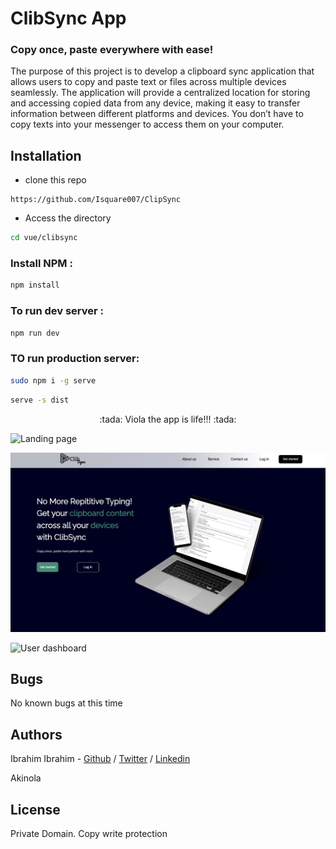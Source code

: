 # ClibSync App
### Copy once, paste everywhere with ease!

 The purpose of this project is to develop a clipboard sync application that allows users to copy and paste text or files across multiple devices seamlessly. The application will provide a centralized location for storing and accessing copied data from any device, making it easy to transfer information between different platforms and devices. You don’t have to copy texts into your messenger to access them on your computer.

 ## Installation
 * clone this repo
 ```
 https://github.com/Isquare007/ClipSync
 ```
 * Access the directory
 ```sh
 cd vue/clibsync
 ```
 ### Install NPM :
 ```sh
 npm install
 ```
 ### To run dev server :
```sh
npm run dev
```
### TO run production server:
```sh
sudo npm i -g serve
``` 
```sh
serve -s dist
```

<center>:tada: Viola the app is life!!! :tada:</center>

![Landing page](https://imgur.com/3xaWz4A)

![Landing Page](./landing_page/images/landingpage.jpg)

![User dashboard](https://imgur.com/MQJCDil)

## Bugs
No known bugs at this time

## Authors
Ibrahim Ibrahim - [Github](https://github.com/Isquare007) / [Twitter](https://twitter.com/ibrahhiiiiim) / [Linkedin](https://www.linkedin.com/in/ibrahim-ibrahim-010b2a23a/)

Akinola 

## License
Private Domain. Copy write protection